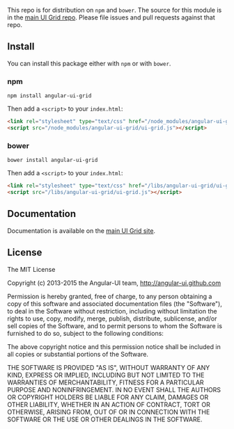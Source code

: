This repo is for distribution on `npm` and `bower`. The source for this module is in the [main UI Grid repo](https://github.com/angular-ui/ui-grid). Please file issues and pull requests against that repo.

## Install

You can install this package either with `npm` or with `bower`.

### npm

```shell
npm install angular-ui-grid
```

Then add a `<script>` to your `index.html`:

```html
<link rel="stylesheet" type="text/css" href="/node_modules/angular-ui-grid/ui-grid.css" />
<script src="/node_modules/angular-ui-grid/ui-grid.js"></script>
```

### bower

```shell
bower install angular-ui-grid
```

Then add a `<script>` to your `index.html`:

```html
<link rel="stylesheet" type="text/css" href="/libs/angular-ui-grid/ui-grid.css" />
<script src="/libs/angular-ui-grid/ui-grid.js"></script>
```

## Documentation

Documentation is available on the [main UI Grid site](http://ui-grid.info).

## License

The MIT License

Copyright (c) 2013-2015 the Angular-UI team, http://angular-ui.github.com

Permission is hereby granted, free of charge, to any person obtaining a copy
of this software and associated documentation files (the "Software"), to deal
in the Software without restriction, including without limitation the rights
to use, copy, modify, merge, publish, distribute, sublicense, and/or sell
copies of the Software, and to permit persons to whom the Software is
furnished to do so, subject to the following conditions:

The above copyright notice and this permission notice shall be included in
all copies or substantial portions of the Software.

THE SOFTWARE IS PROVIDED "AS IS", WITHOUT WARRANTY OF ANY KIND, EXPRESS OR
IMPLIED, INCLUDING BUT NOT LIMITED TO THE WARRANTIES OF MERCHANTABILITY,
FITNESS FOR A PARTICULAR PURPOSE AND NONINFRINGEMENT. IN NO EVENT SHALL THE
AUTHORS OR COPYRIGHT HOLDERS BE LIABLE FOR ANY CLAIM, DAMAGES OR OTHER
LIABILITY, WHETHER IN AN ACTION OF CONTRACT, TORT OR OTHERWISE, ARISING FROM,
OUT OF OR IN CONNECTION WITH THE SOFTWARE OR THE USE OR OTHER DEALINGS IN
THE SOFTWARE.

